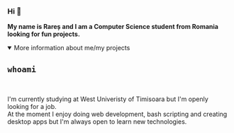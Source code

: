 ### Hi 👋
<b>My name is Rareș and I am a Computer Science student from Romania looking for fun projects.</b>

<details open>
<summary>More information about me/my projects</summary>
<h2><code>whoami</code></h2>
<br>
<p> I'm currently studying at West Univeristy of Timisoara but I'm openly looking for a job.<br> At the moment I enjoy doing web development, bash scripting and creating desktop apps but I'm always open to learn new technologies.</p>
  
</details>
